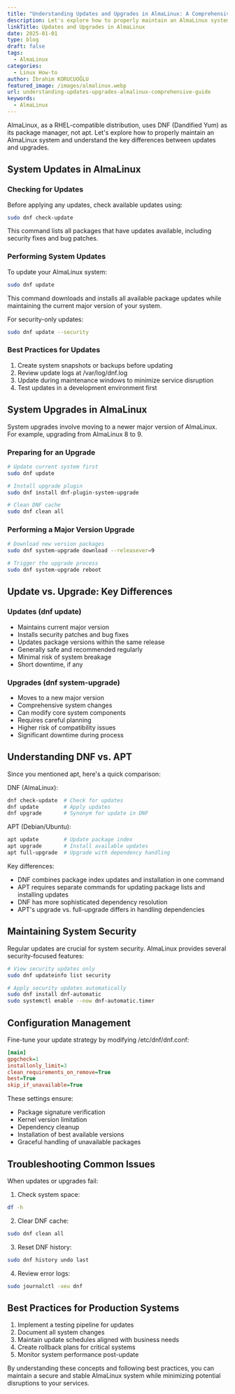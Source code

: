 ```yaml
---
title: "Understanding Updates and Upgrades in AlmaLinux: A Comprehensive Guide"
description: Let's explore how to properly maintain an AlmaLinux system and understand the key differences between updates and upgrades.
linkTitle: Updates and Upgrades in AlmaLinux
date: 2025-01-01
type: blog
draft: false
tags:
  - AlmaLinux
categories:
  - Linux How-to
author: İbrahim KORUCUOĞLU
featured_image: /images/almalinux.webp
url: understanding-updates-upgrades-almalinux-comprehensive-guide
keywords:
  - AlmaLinux
---
```

AlmaLinux, as a RHEL-compatible distribution, uses DNF (Dandified Yum) as its package manager, not apt. Let's explore how to properly maintain an AlmaLinux system and understand the key differences between updates and upgrades.

## System Updates in AlmaLinux

### Checking for Updates

Before applying any updates, check available updates using:

```bash
sudo dnf check-update
```

This command lists all packages that have updates available, including security fixes and bug patches.

### Performing System Updates

To update your AlmaLinux system:

```bash
sudo dnf update
```

This command downloads and installs all available package updates while maintaining the current major version of your system.

For security-only updates:

```bash
sudo dnf update --security
```

### Best Practices for Updates

1. Create system snapshots or backups before updating
2. Review update logs at /var/log/dnf.log
3. Update during maintenance windows to minimize service disruption
4. Test updates in a development environment first

## System Upgrades in AlmaLinux

System upgrades involve moving to a newer major version of AlmaLinux. For example, upgrading from AlmaLinux 8 to 9.

### Preparing for an Upgrade

```bash
# Update current system first
sudo dnf update

# Install upgrade plugin
sudo dnf install dnf-plugin-system-upgrade

# Clean DNF cache
sudo dnf clean all
```

### Performing a Major Version Upgrade

```bash
# Download new version packages
sudo dnf system-upgrade download --releasever=9

# Trigger the upgrade process
sudo dnf system-upgrade reboot
```

## Update vs. Upgrade: Key Differences

### Updates (dnf update)

- Maintains current major version
- Installs security patches and bug fixes
- Updates package versions within the same release
- Generally safe and recommended regularly
- Minimal risk of system breakage
- Short downtime, if any

### Upgrades (dnf system-upgrade)

- Moves to a new major version
- Comprehensive system changes
- Can modify core system components
- Requires careful planning
- Higher risk of compatibility issues
- Significant downtime during process

## Understanding DNF vs. APT

Since you mentioned apt, here's a quick comparison:

DNF (AlmaLinux):

```bash
dnf check-update  # Check for updates
dnf update        # Apply updates
dnf upgrade       # Synonym for update in DNF
```

APT (Debian/Ubuntu):

```bash
apt update        # Update package index
apt upgrade       # Install available updates
apt full-upgrade  # Upgrade with dependency handling
```

Key differences:

- DNF combines package index updates and installation in one command
- APT requires separate commands for updating package lists and installing updates
- DNF has more sophisticated dependency resolution
- APT's upgrade vs. full-upgrade differs in handling dependencies

## Maintaining System Security

Regular updates are crucial for system security. AlmaLinux provides several security-focused features:

```bash
# View security updates only
sudo dnf updateinfo list security

# Apply security updates automatically
sudo dnf install dnf-automatic
sudo systemctl enable --now dnf-automatic.timer
```

## Configuration Management

Fine-tune your update strategy by modifying /etc/dnf/dnf.conf:

```ini
[main]
gpgcheck=1
installonly_limit=3
clean_requirements_on_remove=True
best=True
skip_if_unavailable=True
```

These settings ensure:

- Package signature verification
- Kernel version limitation
- Dependency cleanup
- Installation of best available versions
- Graceful handling of unavailable packages

## Troubleshooting Common Issues

When updates or upgrades fail:

1. Check system space:

```bash
df -h
```

2. Clear DNF cache:

```bash
sudo dnf clean all
```

3. Reset DNF history:

```bash
sudo dnf history undo last
```

4. Review error logs:

```bash
sudo journalctl -xeu dnf
```

## Best Practices for Production Systems

1. Implement a testing pipeline for updates
2. Document all system changes
3. Maintain update schedules aligned with business needs
4. Create rollback plans for critical systems
5. Monitor system performance post-update

By understanding these concepts and following best practices, you can maintain a secure and stable AlmaLinux system while minimizing potential disruptions to your services.

